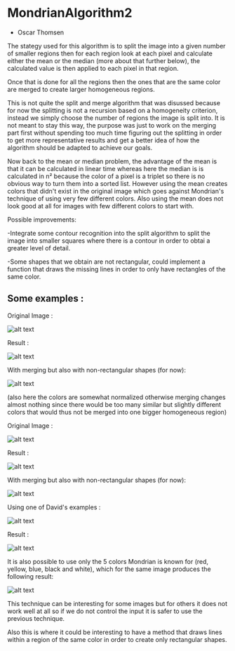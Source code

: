 # MondrianAlgorithm2

- Oscar Thomsen

The stategy used for this algorithm is to split the image into a given number of smaller regions then for each region look at each pixel and calculate either the mean or the median (more about that further below), the calculated value is then applied to each pixel in that region.

Once that is done for all the regions then the ones that are the same color are merged to create larger homogeneous regions.

This is not quite the split and merge algorithm that was disussed because for now the splitting is not a recursion based on a homogeneity criterion, instead we simply choose the number of regions the image is split into. It is not meant to stay this  way, the purpose was just to work on the merging part first without spending too much time figuring out the splitting in order to get more representative results and get a better idea of how the algorithm should be adapted to achieve our goals.

Now back to the mean or median problem, the advantage of the mean is that it can be calculated in linear time whereas here the median is is calculated in n² because the color of a pixel is a triplet so there is no obvious way to turn them into a sorted list. However using the mean creates colors that didn't exist in the original image which goes against Mondrian's technique of using very few different colors. Also using the mean does not look good at all for images with few different colors to start with.

Possible improvements:

-Integrate some contour recognition into the split algorithm to split the image into smaller squares where there is a contour in order to obtai a greater level of detail.

-Some shapes that we obtain are not rectangular, could implement a function that draws the missing lines in order to only have rectangles of the same color.


## Some examples : 

Original Image : 

![alt text](https://github.com/ProjetMondrian/MondrianAlgorithm2/blob/master/lena.jpg)

Result : 

![alt text](https://github.com/ProjetMondrian/MondrianAlgorithm2/blob/master/lena_temp_output.png)

With merging but also with non-rectangular shapes (for now):

![alt text](https://github.com/ProjetMondrian/MondrianAlgorithm2/blob/master/lena_output.png)

(also here the colors are somewhat normalized otherwise merging changes almost nothing since there would be too many similar but slightly different colors that would thus not be merged into one bigger homogeneous region)


Original Image :

![alt text](https://github.com/ProjetMondrian/MondrianAlgorithm2/blob/master/white_background_input.jpg)

Result :

![alt text](https://github.com/ProjetMondrian/MondrianAlgorithm2/blob/master/white_background_temp_output.png)

With merging but also with non-rectangular shapes (for now):

![alt text](https://github.com/ProjetMondrian/MondrianAlgorithm2/blob/master/white_background_merged_output.png)

Using one of David's examples :

![alt text](https://github.com/ProjetMondrian/MondrianAlgorithm2/blob/master/women.jpg)

Result : 

![alt text](https://github.com/ProjetMondrian/MondrianAlgorithm2/blob/master/women_output.png)

It is also possible to use only the 5 colors Mondrian is known for (red, yellow, blue, black and white), which for the same image produces the following result:

![alt text](https://github.com/ProjetMondrian/MondrianAlgorithm2/blob/master/women_output2.png)

This technique can be interesting for some images but for others it does not work well at all so if we do not control the input it is safer to use the previous technique.

Also this is where it could be interesting to have a method that draws lines within a region of the same color in order to create only rectangular shapes.
